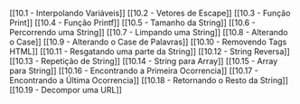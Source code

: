 [[10.1 - Interpolando Variáveis]]
[[10.2 - Vetores de Escape]]
[[10.3 - Função Print]]
[[10.4 - Função Printf]]
[[10.5 - Tamanho da String]]
[[10.6 - Percorrendo uma String]]
[[10.7 - Limpando uma String]]
[[10.8 - Alterando o Case]]
[[10.9 - Alterando o Case de Palavras]]
[[10.10 - Removendo Tags HTML]]
[[10.11 - Resgatando uma parte da String]]
[[10.12 - String Reversa]]
[[10.13 - Repetição de String]]
[[10.14 - String para Array]]
[[10.15 - Array para String]]
[[10.16 - Encontrando a Primeira Ocorrencia]]
[[10.17 - Encontrando a Última Ocorrencia]]
[[10.18 - Retornando o Resto da String]]
[[10.19 - Decompor uma URL]]
